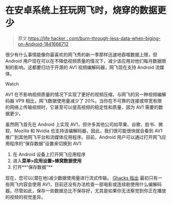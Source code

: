# 在安卓系统上狂玩网飞时，烧穿的数据更少

> 原文:[https://life hacker . com/burn-through-less-data-when-biging-on-Android-1841666712](https://lifehacker.com/burn-through-less-data-when-bingeing-netflix-on-android-1841666712)

很少有什么事情能像你最喜欢的网飞秀的新一季那样迅速地吞噬数据上限，但 Android 用户现在可以在不降低视频质量的情况下，减少该应用对他们每月数据限制的影响。这都要归功于开源的 AV1 视频编解码器，网飞现在支持 Android 流媒体。

Watch

AV1 在不影响视频质量的情况下实现了更好的视频压缩，与网飞的另一种视频编解码器 VP9 相比，网飞数据使用量减少了 20%。当你在不可靠的连接或带宽有限的网络上传输视频时，它甚至可以提高视频的稳定性和质量，因为 AV1 需要的数据更少。

虽然网飞首先在 Android 上实现 AV1，但许多其他公司如苹果、谷歌、脸书、微软、Mozilla 和 Nvidia 也支持该编解码器，因此，我们很可能很快就会看到 AV1 推广到其他网飞平台和流媒体应用程序。目前，Android 用户可以通过打开网飞应用程序的“保存数据”设置来切换到 AV1:

1.  在 Android 设备上打开网飞应用程序
2.  进入**菜单>应用设置>蜂窝数据使用**
3.  打开**“保存数据”**

现在，您可以(潜在地)减少数据使用量进行流式传输。 [Ghacks 指出](https://www.ghacks.net/2020/02/10/you-may-save-up-to-20-when-watching-netflix-on-android-now/) 最初只有一些网飞内容会使用 AV1，目前还没有办法检查一部电影或连续剧使用什么编解码器。尽管如此，保存一些数据总比不保存好，尤其是如果你无法察觉到你正在播放的视频的视觉差异。